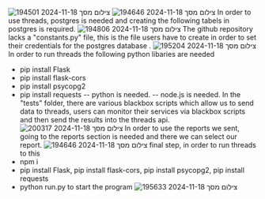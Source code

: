 ![צילום מסך 2024-11-18 194501](https://github.com/user-attachments/assets/7324896a-e42d-4b61-bf95-2b4c750f1c49)
![צילום מסך 2024-11-18 194646](https://github.com/user-attachments/assets/b557230f-28c5-40da-8509-0a9a9eb4b1b9)
In order to use threads, postgres is needed and creating the following tabels in postgres is required.
![צילום מסך 2024-11-18 194806](https://github.com/user-attachments/assets/1d8f615b-bb87-4f54-9952-928374d1731b)
The github repository lacks a "constants.py" file, this is the file users have to create in order to set their credentials for the postgres database .
![צילום מסך 2024-11-18 195204](https://github.com/user-attachments/assets/3e7dd59d-8f6f-423e-b1a9-475531952830)
In order to run threads the following python libaries are needed
* pip install Flask
* pip install flask-cors
* pip install psycopg2
* pip install requests
-- python is needed.
-- node.js is needed.
In the "tests" folder, there are various blackbox scripts which allow us to send data to threads, users can monitor their services via blackbox scripts and then send the results into the threads api.
![צילום מסך 2024-11-18 200317](https://github.com/user-attachments/assets/ebf29a7d-bad6-4c2f-b1bf-63357b0a4bfb)
In order to use the reports we sent, going to the reports section is needed and there we can select our report.
![צילום מסך 2024-11-18 194646](https://github.com/user-attachments/assets/2220464a-2ebc-406e-8519-58e5d56ab6c8)
final step, in order to run threads to this
* npm i
* pip install Flask, pip install flask-cors, pip install psycopg2, pip install requests
* python run.py to start the program
![צילום מסך 2024-11-18 195633](https://github.com/user-attachments/assets/32e70265-0026-4fe6-9f17-bcbe163ad594)
